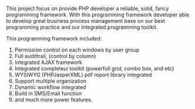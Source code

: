 This project focus on provide PHP developer a reliable, solid, fancy programming framework. With this programming framework developer able to develop great business process management base on our best programming practice and our integrated programming toolkit.

This programming framework included:
1. Permission control on each windows by user group
2. Full audittrail, (control by column)
3. Integrated AJAX framework
4. Integrated completeui toolkit (powerfull grid, combo box, and etc)
5. WYSIWYG (PHPJasperXML) pdf report library integrated
6. Support multiple organization
7. Dynamic workflow integrated
8. Build in SMS/Email function
9. and much more power features.